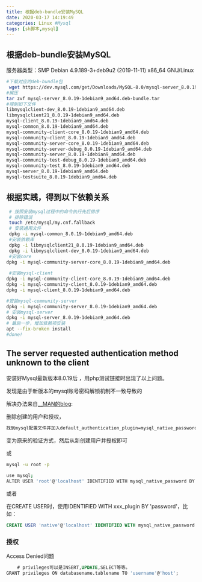 ```yaml
---
title: 根据deb-bundle安装MySQL
date: 2020-03-17 14:19:49
categories: Linux #Mysql
tags: [sh脚本,mysql]
---
```

## 根据deb-bundle安装MySQL

服务器类型：SMP Debian 4.9.189-3+deb9u2 (2019-11-11) x86_64 GNU/Linux

```bash
#下载对应的deb-bundle包
 wget https://dev.mysql.com/get/Downloads/MySQL-8.0/mysql-server_8.0.19-1debian9_amd64.deb-bundle.tar
#解压
tar zvf mysql-server_8.0.19-1debian9_amd64.deb-bundle.tar
#得到如下文件
libmysqlclient-dev_8.0.19-1debian9_amd64.deb
libmysqlclient21_8.0.19-1debian9_amd64.deb
mysql-client_8.0.19-1debian9_amd64.deb
mysql-common_8.0.19-1debian9_amd64.deb
mysql-community-client-core_8.0.19-1debian9_amd64.deb
mysql-community-client_8.0.19-1debian9_amd64.deb
mysql-community-server-core_8.0.19-1debian9_amd64.deb
mysql-community-server-debug_8.0.19-1debian9_amd64.deb
mysql-community-server_8.0.19-1debian9_amd64.deb
mysql-community-test-debug_8.0.19-1debian9_amd64.deb
mysql-community-test_8.0.19-1debian9_amd64.deb
mysql-server_8.0.19-1debian9_amd64.deb
mysql-testsuite_8.0.19-1debian9_amd64.deb

```

## 根据实践，得到以下依赖关系

```bash
 # 按照安装mysql过程中的命令执行先后排序
 # 排除错误
 touch /etc/mysql/my.cnf.fallback
 # 安装通用文件
 dpkg -i mysql-common_8.0.19-1debian9_amd64.deb 
 #安装依赖库
 dpkg -i libmysqlclient21_8.0.19-1debian9_amd64.deb 
 dpkg -i libmysqlclient-dev_8.0.19-1debian9_amd64.deb 
 #安装core
dpkg -i mysql-community-server-core_8.0.19-1debian9_amd64.deb 
 
 #安装mysql-client
dpkg -i mysql-community-client-core_8.0.19-1debian9_amd64.deb 
dpkg -i mysql-community-client_8.0.19-1debian9_amd64.deb
dpkg -i mysql-client_8.0.19-1debian9_amd64.deb 

#安装mysql-community-server
dpkg -i mysql-community-server_8.0.19-1debian9_amd64.deb 
# 安装mysql-server
dpkg -i mysql-server_8.0.19-1debian9_amd64.deb 
# 最后一步，增加依赖项安装
apt --fix-broken install
#done!
```

## The server requested authentication method unknown to the client

安装好Mysql最新版本8.0.19后 ，用php测试链接时出现了以上问题。

 发现是由于新版本的mysql账号密码解锁机制不一致导致的 

解决办法来自[__MAN的blog]( https://blog.csdn.net/guoguicheng1314/article/details/80526111 ):

删除创建的用户和授权，

```html
找到mysql配置文件并加入default_authentication_plugin=mysql_native_password
```

变为原来的验证方式，然后从新创建用户并授权即可

 

或

```bash
mysql -u root -p
 
use mysql;
ALTER USER 'root'@'localhost' IDENTIFIED WITH mysql_native_password BY '你的密码';
```

或者

 在CREATE USER时，使用IDENTIFIED WITH xxx_plugin BY 'password'，比如： 

```sql
CREATE USER 'native'@'localhost' IDENTIFIED WITH mysql_native_password BY 'yourpassword';
```

### 授权

Access Denied问题

```sql
	# privileges可以是INSERT,UPDATE,SELECT等等。
GRANT privileges ON databasename.tablename TO 'username'@'host';
```

